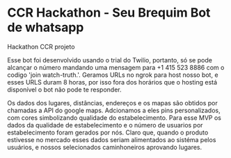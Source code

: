 # CCR Hackathon - Seu Brequim Bot de whatsapp
Hackathon CCR projeto

Esse bot foi desenvolvido usando o trial do Twilio, portanto, só se pode alcançar o número mandando uma mensagem para +1 415 523 8886 com o codigo 'join watch-truth.'. Geramos URLs no ngrok para host nosso bot, e esses URLS duram 8 horas, por isso fora dos horários que o hosting está disponível o bot não pode te responder. 

Os dados dos lugares, distâncias, endereços e os mapas são obtidos por chamadas a API do google maps. Adcionamos a eles pins personalizados, com cores simbolizando qualidade do estabelecimento. Para esse MVP os dados da qualidade de estabelecimento e o número de usuarios por estabelecimento foram gerados por nós. Claro que, quando o produto estivesse no mercado esses dados seriam alimentados ao sistéma pelos usuários, e nossos selecionados caminhoneiros aprovando lugares. 

